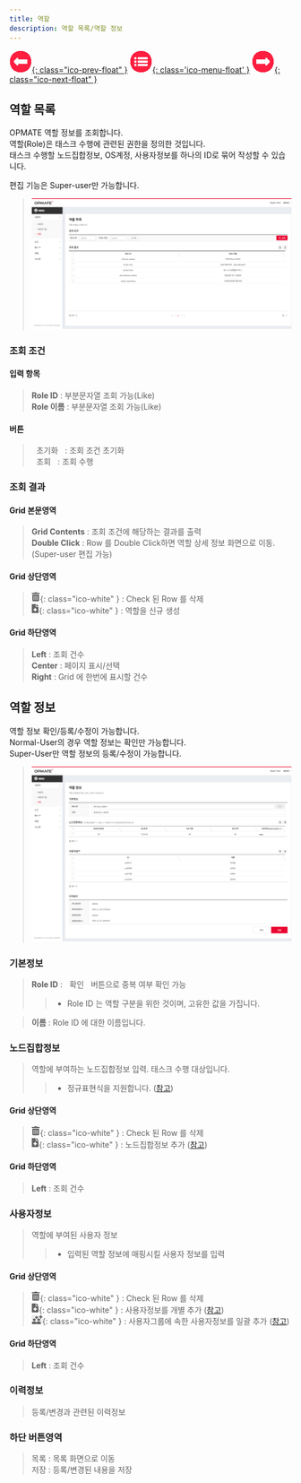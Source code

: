 ```yaml
---
title: 역할
description: 역할 목록/역할 정보
---
```


<link rel="stylesheet" type="text/css" href="../css/opme.css">

<!-- Defined -->
[role-lst]: img/role-lst.png
[role-dtl]: img/role-dtl.png
[ico-del]: img/icon/ico-del.png
[ico-add]: img/icon/ico-add.png
[ico-addusergrp]: img/icon/ico-addusergrp.png
[popup-user]: PopupUser.md
[popup-usergrp]: PopupUserGroup.md
[popup-node]: PopupNode.md

<!-- Floating Menu -->
[prev]: UserGroup.html "사용자그룹"
[menu]: index.html "목차"
[next]: Node.html "노드"
[ico-prev]: img/icon/ico-prev.png
[ico-menu]: img/icon/ico-menu.png
[ico-next]: img/icon/ico-next.png
[![이전][ico-prev]{: class="ico-prev-float" }][prev]
[![목차][ico-menu]{: class='ico-menu-float' }][menu]
[![다음][ico-next]{: class="ico-next-float" }][next]


## 역할 목록
OPMATE 역할 정보를 조회합니다.  
역할(Role)은 태스크 수행에 관련된 권한을 정의한 것입니다.  
태스크 수행할 노드집합정보, OS계정, 사용자정보를 하나의 ID로 묶어 작성할 수 있습니다.  

편집 기능은 Super-user만 가능합니다.  

> ![역할 목록][role-lst]

### 조회 조건

#### 입력 항목
> **Role ID** : 부분문자열 조회 가능(Like)   
> **Role 이름** : 부분문자열 조회 가능(Like)  

#### 버튼
> <kbd class="btn-gray">&nbsp;초기화&nbsp;</kbd> : 조회 조건 초기화  
> <kbd class="btn-red">&nbsp;조회&nbsp;</kbd> : 조회 수행  
 
### 조회 결과

#### Grid 본문영역
> **Grid Contents** : 조회 조건에 해당하는 결과를 출력    
> **Double Click** : Row 를 Double Click하면 역할 상세 정보 화면으로 이동.(Super-user 편집 가능)  
 
#### Grid 상단영역  
> ![삭제][ico-del]{: class="ico-white" } : Check 된 Row 를 삭제     
> ![추가/등록][ico-add]{: class="ico-white" } : 역할을 신규 생성  
 
#### Grid 하단영역
> **Left** : 조회 건수  
> **Center** : 페이지 표시/선택  
> **Right** : Grid 에 한번에 표시할 건수  

## 역할 정보
역할 정보 확인/등록/수정이 가능합니다.  
Normal-User의 경우 역할 정보는 확인만 가능합니다.  
Super-User만 역할 정보의 등록/수정이 가능합니다.  

> ![역할 정보][role-dtl]
 
### 기본정보
> **Role ID** : <kbd class="btn-gray">&nbsp;확인&nbsp;</kbd> 버튼으로 중복 여부 확인 가능    
>>- Role ID 는 역할 구분을 위한 것이며, 고유한 값을 가집니다.  

> **이름** : Role ID 에 대한 이름입니다.   

### 노드집합정보  
> 역할에 부여하는 노드집합정보 입력. 태스크 수행 대상입니다.  
>>- 정규표현식을 지원합니다. ([참고](https://regexr.com))

#### Grid 상단영역
> ![삭제][ico-del]{: class="ico-white" } : Check 된 Row 를 삭제     
> ![추가/등록][ico-add]{: class="ico-white" } : 노드집합정보 추가 ([참고][popup-node])

#### Grid 하단영역
> **Left** : 조회 건수

### 사용자정보
> 역할에 부여된 사용자 정보
>>- 입력된 역할 정보에 매핑시킬 사용자 정보를 입력

#### Grid 상단영역
> ![삭제][ico-del]{: class="ico-white" } : Check 된 Row 를 삭제     
> ![추가/등록][ico-add]{: class="ico-white" } : 사용자정보를 개별 추가 ([참고][popup-user])  
> ![추가/등록][ico-addusergrp]{: class="ico-white" } : 사용자그룹에 속한 사용자정보를 일괄 추가 ([참고][popup-usergrp])

#### Grid 하단영역
> **Left** : 조회 건수

### 이력정보
> 등록/변경과 관련된 이력정보

### 하단 버튼영역
> <kbd class="btn-gray">목록</kbd> : 목록 화면으로 이동  
> <kbd class="btn-gray">저장</kbd> : 등록/변경된 내용을 저장  

